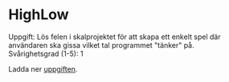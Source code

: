 HighLow
=============

Uppgift: Lös felen i skalprojektet för att skapa ett enkelt spel där användaren ska gissa vilket tal programmet "tänker" på.  
Svårighetsgrad (1-5): 1

Ladda ner [uppgiften](https://github.com/UppsalaSystemvetare/kod-och-kaffe_HighLow/zipball/master/).
